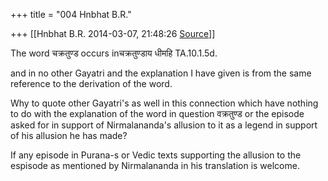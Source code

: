 +++
title = "004 Hnbhat B.R."

+++
[[Hnbhat B.R.	2014-03-07, 21:48:26 [Source](https://groups.google.com/g/samskrita/c/QNFPhuj73XE)]]



The word चक्रतुण्ड occurs inचक्रतुण्डाय धीमहि TA.10.1.5d.

  

and in no other Gayatri and the explanation I have given is from the same reference to the derivation of the word.

  

Why to quote other Gayatri's as well in this connection which have nothing to do with the explanation of the word in question वक्रतुण्ड or the episode asked for in support of Nirmalananda's allusion to it as a legend in support of his allusion he has made?

  

If any episode in Purana-s or Vedic texts supporting the allusion to the espisode as mentioned by Nirmalananda in his translation is welcome.

  

  

